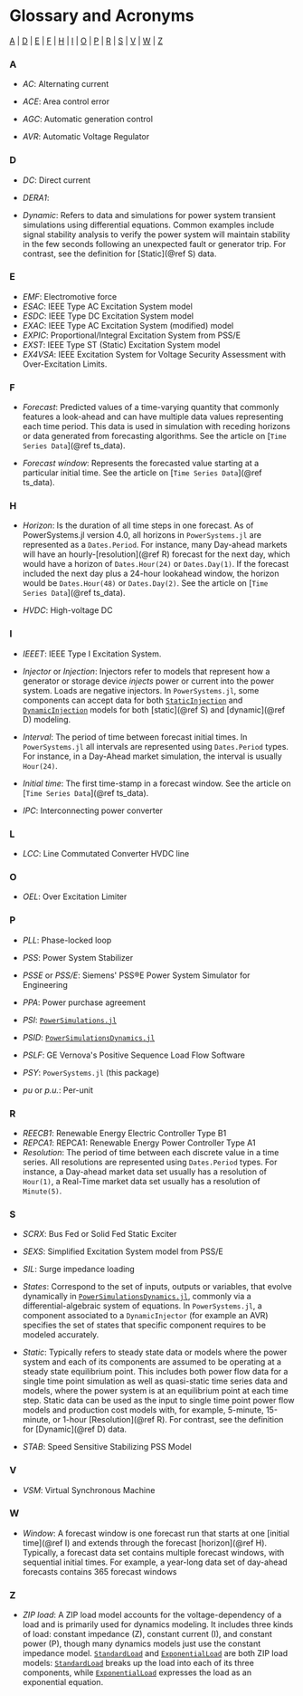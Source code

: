 # Glossary and Acronyms

[A](@ref) | [D](@ref) | [E](@ref) | [F](@ref) | [H](@ref) | [I](@ref) | [O](@ref) | [P](@ref) | [R](@ref) |
[S](@ref) | [V](@ref) | [W](@ref) | [Z](@ref)

### A

  - *AC*: Alternating current

  - *ACE*: Area control error
  - *AGC*: Automatic generation control
  - *AVR*: Automatic Voltage Regulator

### D

  - *DC*: Direct current

  - *DERA1*:
  - *Dynamic*: Refers to data and simulations for power system transient simulations using differential
    equations. Common examples include signal stability analysis to verify the power system will
    maintain stability in the few seconds following an unexpected fault or generator trip. For contrast,
    see the definition for [Static](@ref S) data.

### E

  - *EMF*: Electromotive force
  - *ESAC*: IEEE Type AC Excitation System model
  - *ESDC*: IEEE Type DC Excitation System model
  - *EXAC*: IEEE Type AC Excitation System (modified) model
  - *EXPIC*: Proportional/Integral Excitation System from PSS/E
  - *EXST*: IEEE Type ST (Static) Excitation System model
  - *EX4VSA*: IEEE Excitation System for Voltage Security Assessment with Over-Excitation Limits.

### F

  - *Forecast*: Predicted values of a time-varying quantity that commonly features
    a look-ahead and can have multiple data values representing each time period.
    This data is used in simulation with receding horizons or data generated from
    forecasting algorithms. See the article on [`Time Series Data`](@ref ts_data).

  - *Forecast window*: Represents the forecasted value starting at a particular initial time.
    See the article on [`Time Series Data`](@ref ts_data).

### H

  - *Horizon*: Is the duration of all time steps in one forecast. As of PowerSystems.jl
    version 4.0, all horizons in `PowerSystems.jl` are represented as a `Dates.Period`.
    For instance, many Day-ahead markets will have an hourly-[resolution](@ref R) forecast
    for the next day, which would have a horizon of `Dates.Hour(24)` or `Dates.Day(1)`. If the
    forecast included the next day plus a 24-hour lookahead window, the horizon would be
    `Dates.Hour(48)` or `Dates.Day(2)`. See the article on [`Time Series Data`](@ref ts_data).

  - *HVDC*: High-voltage DC

### I

  - *IEEET*: IEEE Type I Excitation System.

  - *Injector* or *Injection*: Injectors refer to models that represent how a generator or storage
    device *injects* power or current into the power system. Loads are negative injectors. In
    `PowerSystems.jl`, some components can accept data for both [`StaticInjection`](@ref) and
    [`DynamicInjection`](@ref) models for both [static](@ref S) and [dynamic](@ref D) modeling.
  - *Interval*: The period of time between forecast initial times. In `PowerSystems.jl` all
    intervals are represented using `Dates.Period` types. For instance, in a Day-Ahead market
    simulation, the interval is usually `Hour(24)`.
  - *Initial time*: The first time-stamp in a forecast window. See the article on
    [`Time Series Data`](@ref ts_data).
  - *IPC*: Interconnecting power converter

### L

  - *LCC*: Line Commutated Converter HVDC line

### O

  - *OEL*: Over Excitation Limiter

### P

  - *PLL*: Phase-locked loop

  - *PSS*: Power System Stabilizer
  - *PSSE* or *PSS/E*: Siemens' PSS®E Power System Simulator for Engineering
  - *PPA*: Power purchase agreement
  - *PSI*: [`PowerSimulations.jl`](https://nrel-sienna.github.io/PowerSimulations.jl/latest/)
  - *PSID*: [`PowerSimulationsDynamics.jl`](https://nrel-sienna.github.io/PowerSimulationsDynamics.jl/stable/)
  - *PSLF*: GE Vernova's Positive Sequence Load Flow Software
  - *PSY*: `PowerSystems.jl` (this package)
  - *pu* or *p.u.*: Per-unit

### R

  - *REECB1*: Renewable Energy Electric Controller Type B1
  - *REPCA1*: REPCA1: Renewable Energy Power Controller Type A1
  - *Resolution*: The period of time between each discrete value in a time series. All resolutions
    are represented using `Dates.Period` types. For instance, a Day-ahead market data set usually
    has a resolution of `Hour(1)`, a Real-Time market data set usually has a resolution of `Minute(5)`.

### S

  - *SCRX*: Bus Fed or Solid Fed Static Exciter

  - *SEXS*: Simplified Excitation System model from PSS/E
  - *SIL*: Surge impedance loading
  - *States*: Correspond to the set of inputs, outputs or variables, that evolve dynamically in
    [`PowerSimulationsDynamics.jl`](https://nrel-sienna.github.io/PowerSimulationsDynamics.jl/stable/),
    commonly via a differential-algebraic system of equations. In `PowerSystems.jl`, a component
    associated to a `DynamicInjector` (for example an AVR) specifies the set of states that specific
    component requires to be modeled accurately.
  - *Static*: Typically refers to steady state data or models where the power system
    and each of its components are assumed to be operating at a steady state equilibrium point. This
    includes both power flow data for a single time point simulation as well as quasi-static time
    series data and models, where the power system is at an equilibrium point at each time step.
    Static data can be used as the input to single time point power flow models and production
    cost models with, for example, 5-minute, 15-minute, or 1-hour [Resolution](@ref R).
    For contrast, see the definition for [Dynamic](@ref D) data.
  - *STAB*: Speed Sensitive Stabilizing PSS Model

### V

  - *VSM*: Virtual Synchronous Machine

### W

  - *Window*: A forecast window is one forecast run that starts at one [initial time](@ref I)
    and extends through the forecast [horizon](@ref H). Typically, a forecast data set
    contains multiple forecast windows, with sequential initial times. For example, a
    year-long data set of day-ahead forecasts contains 365 forecast windows

### Z

  - *ZIP load*: A ZIP load model accounts for the voltage-dependency of a load and is primarily used
    for dynamics modeling. It includes three kinds of load: constant impedance (Z), constant current (I),
    and constant power (P), though many dynamics models just use the constant impedance model.
    [`StandardLoad`](@ref) and [`ExponentialLoad`](@ref) are both ZIP load models:
    [`StandardLoad`](@ref) breaks up the load into each of its three components, while
    [`ExponentialLoad`](@ref) expresses the load as an exponential equation.
